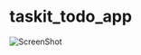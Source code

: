 # taskit_todo_app

![ScreenShot](https://raw.github.com/{muyasser}/{taskit-todo-app}/{master}/{/Screenshot_1563117990.png})
